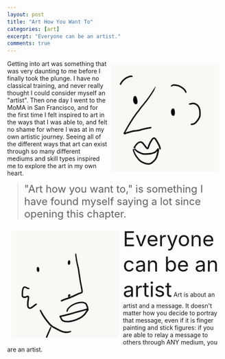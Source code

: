 ```yaml
---
layout: post
title: "Art How You Want To"
categories: [art]
excerpt: "Everyone can be an artist."
comments: true
---
```


<img src="/img/face1.png" width="250px" style="float:right;padding:10px">
Getting into art was something that was very daunting to me before I finally took the plunge. I have no classical training, and never really thought I could consider myself an "artist". Then one day I went to the MoMA in San Francisco, and for the first time I felt inspired to art in the ways that I was able to, and felt no shame for where I was at in my own artistic journey. Seeing all of the different ways that art can exist through so many different mediums and skill types inspired me to explore the art in my own heart. 

<blockquote ><font size="5px"> "Art how you want to," is something I have found myself saying a lot since opening this chapter. </font></blockquote>

<img src="/img/face2.png" width="250px" style="float:left;padding:10px">
<font size="20px" style="bold">Everyone can be an artist</font>
Art is about an artist and a message. It doesn't matter how you decide to portray that message, even if it is finger painting and stick figures: if you are able to relay a message to others through ANY medium, you are an artist.
